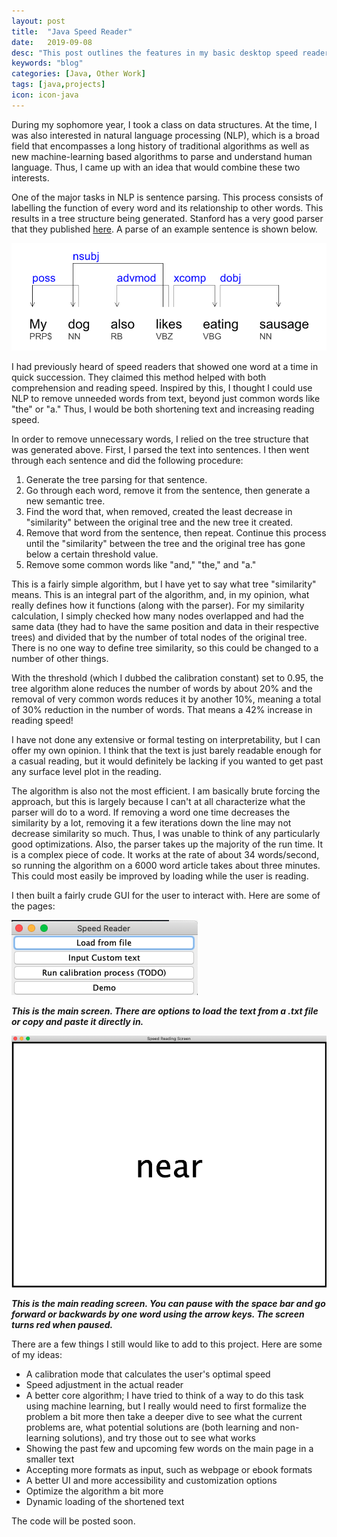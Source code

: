 ```yaml
---
layout: post
title:  "Java Speed Reader"
date:   2019-09-08
desc: "This post outlines the features in my basic desktop speed reader program and how I built it."
keywords: "blog"
categories: [Java, Other Work]
tags: [java,projects]
icon: icon-java
---
```

During my sophomore year, I took a class on data structures. At the time, I was also interested in natural language processing (NLP), which is a broad field that encompasses a long history of traditional algorithms as well as new machine-learning based algorithms to parse and understand human language. Thus, I came up with an idea that would combine these two interests.

One of the major tasks in NLP is sentence parsing. This process consists of labelling the function of every word and its relationship to other words. This results in a tree structure being generated. Stanford has a very good parser that they published [here](https://nlp.stanford.edu/software/lex-parser.shtml). A parse of an example sentence is shown below.

![parse](/static/files/speedreader1.png)

I had previously heard of speed readers that showed one word at a time in quick succession. They claimed this method helped with both comprehension and reading speed. Inspired by this, I thought I could use NLP to remove unneeded words from text, beyond just common words like "the" or "a." Thus, I would be both shortening text and increasing reading speed.

In order to remove unnecessary words, I relied on the tree structure that was generated above. First, I parsed the text into sentences. I then went through each sentence and did the following procedure:
1. Generate the tree parsing for that sentence.
2. Go through each word, remove it from the sentence, then generate a new semantic tree.
3. Find the word that, when removed, created the least decrease in "similarity" between the original tree and the new tree it created.
4. Remove that word from the sentence, then repeat. Continue this process until the "similarity" between the tree and the original tree has gone below a certain threshold value.
5. Remove some common words like "and," "the," and "a."

This is a fairly simple algorithm, but I have yet to say what tree "similarity" means. This is an integral part of the algorithm, and, in my opinion, what really defines how it functions (along with the parser). For my similarity calculation, I simply checked how many nodes overlapped and had the same data (they had to have the same position and data in their respective trees) and divided that by the number of total nodes of the original tree. There is no one way to define tree similarity, so this could be changed to a number of other things.

With the threshold (which I dubbed the calibration constant) set to 0.95, the tree algorithm alone reduces the number of words by about 20% and the removal of very common words reduces it by another 10%, meaning a total of 30% reduction in the number of words. That means a 42% increase in reading speed!

I have not done any extensive or formal testing on interpretability, but I can offer my own opinion. I think that the text is just barely readable enough for a casual reading, but it would definitely be lacking if you wanted to get past any surface level plot in the reading.

The algorithm is also not the most efficient. I am basically brute forcing the approach, but this is largely because I can't at all characterize what the parser will do to a word. If removing a word one time decreases the similarity by a lot, removing it a few iterations down the line may not decrease similarity so much. Thus, I was unable to think of any particularly good optimizations. Also, the parser takes up the majority of the run time. It is a complex piece of code. It works at the rate of about 34 words/second, so running the algorithm on a 6000 word article takes about three minutes. This could most easily be improved by loading while the user is reading.

I then built a fairly crude GUI for the user to interact with. Here are some of the pages:

![sr2](/static/files/speedreader2.png)

**_This is the main screen. There are options to load the text from a .txt file or copy and paste it directly in._**

![sr3](/static/files/speedreader3.png)

**_This is the main reading screen. You can pause with the space bar and go forward or backwards by one word using the arrow keys. The screen turns red when paused._**

There are a few things I still would like to add to this project. Here are some of my ideas:
- A calibration mode that calculates the user's optimal speed
- Speed adjustment in the actual reader
- A better core algorithm; I have tried to think of a way to do this task using machine learning, but I really would need to first formalize the problem a bit more then take a deeper dive to see what the current problems are, what potential solutions are (both learning and non-learning solutions), and try those out to see what works
- Showing the past few and upcoming few words on the main page in a smaller text
- Accepting more formats as input, such as webpage or ebook formats
- A better UI and more accessibility and customization options
- Optimize the algorithm a bit more
- Dynamic loading of the shortened text

The code will be posted soon.
